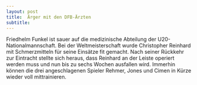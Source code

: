 ```yaml
---
layout: post
title:  Ärger mit den DFB-Ärzten
subtitle:  
---
```


Friedhelm Funkel ist sauer auf die medizinische Abteilung der U20-Nationalmannschaft. Bei der Weltmeisterschaft wurde Christopher Reinhard mit Schmerzmitteln für seine Einsätze fit gemacht. Nach seiner Rückkehr zur Eintracht stellte sich heraus, dass Reinhard an der Leiste operiert werden muss und nun bis zu sechs Wochen ausfallen wird. Immerhin können die drei angeschlagenen Spieler Rehmer, Jones und Cimen in Kürze wieder voll mittrainieren.


